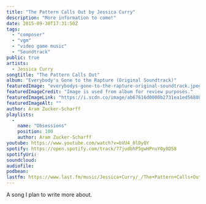 ```yaml
---
title: "The Pattern Calls Out by Jessica Curry"
description: "More information to come!"
date: 2015-09-30T17:31:50Z
tags:
  - "composer"
  - "vgm"
  - "video game music"
  - "Soundtrack"
public: true
artists:
  - Jessica Curry
songtitle: "The Pattern Calls Out"
album: "Everybody's Gone to the Rapture (Original Soundtrack)"
featuredImage: "everybodys-gone-to-the-rapture-original-soundtrack.jpeg"
featuredImageCredit: "Image is used from album for review purposes."
featuredImageLink: "https://i.scdn.co/image/ab67616d0000b2731ea1ed56808f6885ec88a8ed"
featuredImageAlt: ""
author: Aram Zucker-Scharff
playlists:
  -
    name: "Obsessions"
    position: 100
    author: Aram Zucker-Scharff
youtube: https://www.youtube.com/watch?v=bVU4_0lDyQY
spotify: https://open.spotify.com/track/77judbhP5gwHPnuY0y8D58
spotifyUri: 
soundcloud:
audiofile:
podbean:
lastfm: https://www.last.fm/music/Jessica+Curry/_/The+Pattern+Calls+Out
---
```


A song I plan to write more about.
		